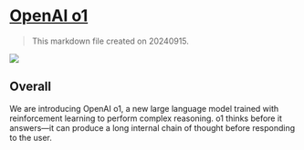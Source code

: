 # [OpenAI o1](https://openai.com/o1/)

> This markdown file created on 20240915.

![](https://images.ctfassets.net/kftzwdyauwt9/28i2D9RyoKNOyuTukSGkw/a4c5a97d081a7c2b1d5aa100fd85d28e/o1-preview-general.png?w=3840&q=90&fm=webp)

## Overall

We are introducing OpenAI o1, a new large language model trained with reinforcement learning to perform complex reasoning. o1 thinks before it answers—it can produce a long internal chain of thought before responding to the user.
